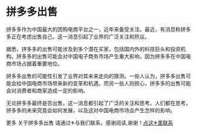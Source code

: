 # 拼多多出售

拼多多作为中国最大的团购电商平台之一，近年来备受关注。最近，有消息称拼多多正在考虑出售自己。这一消息引起了业界的广泛关注和热议。

据悉，拼多多的出售可能涉及到多个潜在买家，包括国内外的科技巨头和投资机构。拼多多的出售可能会对中国电子商务市场产生重大影响，因为拼多多在中国电商市场占据着重要地位。

拼多多出售的可能性引发了业界对其未来走向的猜测。一些人认为，拼多多出售可能会给中国电商市场带来新的变革和机遇。而另一些人则担心，拼多多的出售可能会对消费者和商家造成一定的影响。

无论拼多多最终是否出售，这一消息都引起了广泛的关注和思考。人们都在思考，拼多多的未来究竟会如何发展，以及这对中国电商市场会产生怎样的影响。

更多 关于拼多多出售 请通过✈与我们联系，感谢阅读,谢谢！[点这✈里联系](https://ss.k02.cc)